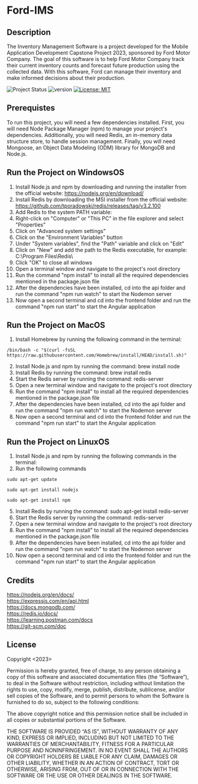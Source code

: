 # Ford-IMS

## Description

The Inventory Management Software is a project developed for the Mobile Application Development Capstone Project 2023, sponsored by Ford Motor Company. The goal of this software is to help Ford Motor Company track their current inventory counts and forecast future production using the collected data. With this software, Ford can manage their inventory and make informed decisions about their production.

![Project Status](https://img.shields.io/badge/status-completed-brightgreen.svg)
![version](https://img.shields.io/badge/version-1.0.0--first%20release-blue.svg)
[![License: MIT](https://img.shields.io/badge/License-MIT-brightgreen.svg)](https://opensource.org/licenses/MIT)


## Prerequistes

To run this project, you will need a few dependencies installed. First, you will need Node Package Manager (npm) to manage your project's dependencies. Additionally, you will need Redis, an in-memory data structure store, to handle session management. Finally, you will need Mongoose, an Object Data Modeling (ODM) library for MongoDB and Node.js.

## Run the Project on WindowsOS

1. Install Node.js and npm by downloading and running the installer from the official website: https://nodejs.org/en/download/
2. Install Redis by downloading the MSI installer from the official website: https://github.com/tporadowski/redis/releases/tag/v3.2.100
3. Add Redis to the system PATH variable:
4. Right-click on "Computer" or "This PC" in the file explorer and select "Properties"
5. Click on "Advanced system settings"
6. Click on the "Environment Variables" button
7. Under "System variables", find the "Path" variable and click on "Edit"
8. Click on "New" and add the path to the Redis executable, for example: C:\Program Files\Redis\
9. Click "OK" to close all windows
10. Open a terminal window and navigate to the project's root directory
11. Run the command "npm install" to install all the required dependencies mentioned in the package.json file
12. After the dependencies have been installed, cd into the api folder and run the command "npm run watch" to start the Nodemon server
13. Now open a second terminal and cd into the frontend folder and run the command "npm run start" to start the Angular application

## Run the Project on MacOS

1. Install Homebrew by running the following command in the terminal: 
```
/bin/bash -c "$(curl -fsSL https://raw.githubusercontent.com/Homebrew/install/HEAD/install.sh)"
```
2. Install Node.js and npm by running the command: brew install node
3. Install Redis by running the command: brew install redis
4. Start the Redis server by running the command: redis-server
5. Open a new terminal window and navigate to the project's root directory
6. Run the command "npm install" to install all the required dependencies mentioned in the package.json file
7. After the dependencies have been installed, cd into the api folder and run the command "npm run watch" to start the Nodemon server
8. Now open a second terminal and cd into the frontend folder and run the command "npm run start" to start the Angular application

## Run the Project on LinuxOS

1. Install Node.js and npm by running the following commands in the terminal:
2. Run the following commands
```
sudo apt-get update
```
```
sudo apt-get install nodejs
```
```
sudo apt-get install npm
```
5. Install Redis by running the command: sudo apt-get install redis-server
6. Start the Redis server by running the command: redis-server
7. Open a new terminal window and navigate to the project's root directory
8. Run the command "npm install" to install all the required dependencies mentioned in the package.json file
9. After the dependencies have been installed, cd into the api folder and run the command "npm run watch" to start the Nodemon server
10. Now open a second terminal and cd into the frontend folder and run the command "npm run start" to start the Angular application

## Credits

https://nodejs.org/en/docs/ <br/>
https://expressjs.com/en/api.html <br/>
https://docs.mongodb.com/ <br/>
https://redis.io/docs/ <br />
https://learning.postman.com/docs <br />
https://git-scm.com/doc <br />

## License

Copyright <2023>

Permission is hereby granted, free of charge, to any person obtaining a copy of this software and associated documentation files (the “Software”), to deal in the Software without restriction, including without limitation the rights to use, copy, modify, merge, publish, distribute, sublicense, and/or sell copies of the Software, and to permit persons to whom the Software is furnished to do so, subject to the following conditions:

The above copyright notice and this permission notice shall be included in all copies or substantial portions of the Software.

THE SOFTWARE IS PROVIDED “AS IS”, WITHOUT WARRANTY OF ANY KIND, EXPRESS OR IMPLIED, INCLUDING BUT NOT LIMITED TO THE WARRANTIES OF MERCHANTABILITY, FITNESS FOR A PARTICULAR PURPOSE AND NONINFRINGEMENT. IN NO EVENT SHALL THE AUTHORS OR COPYRIGHT HOLDERS BE LIABLE FOR ANY CLAIM, DAMAGES OR OTHER LIABILITY, WHETHER IN AN ACTION OF CONTRACT, TORT OR OTHERWISE, ARISING FROM, OUT OF OR IN CONNECTION WITH THE SOFTWARE OR THE USE OR OTHER DEALINGS IN THE SOFTWARE.
